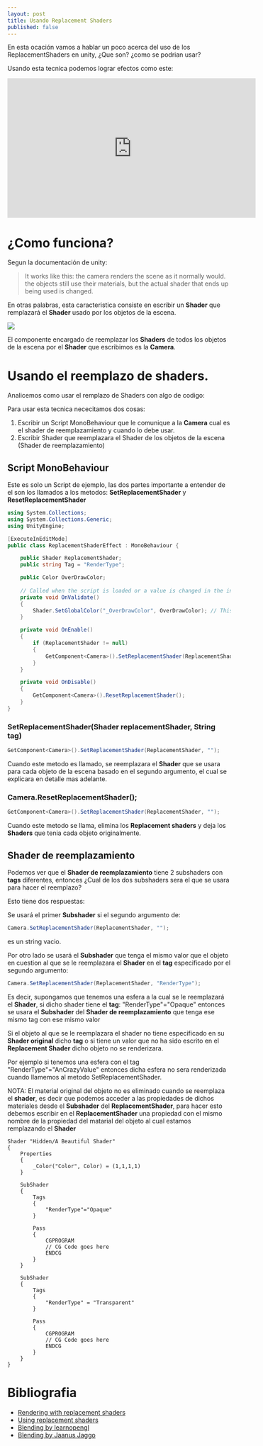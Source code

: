 ```yaml
---
layout: post
title: Usando Replacement Shaders
published: false
---
```


En esta ocación vamos a hablar un poco acerca del uso de los ReplacementShaders en unity, ¿Que son? ¿como se podrian usar?

Usando esta tecnica podemos lograr efectos como este:

<iframe width="560" height="315" src="https://www.youtube.com/embed/kfISz5QA20k" frameborder="0" gesture="media" allowfullscreen></iframe>

# ¿Como funciona?
Segun la documentación de unity:

> It works like this: the camera renders the scene as it normally would. the objects still use their materials, but the actual shader that ends up being used is changed.

En otras palabras, esta caracteristica consiste en escribir un **Shader** que remplazará el **Shader** usado por los objetos de la escena.

![](https://imgur.com/gbJXkkf.gif)

El componente encargado de reemplazar los **Shaders** de todos los objetos de la escena por el **Shader** que escribimos es la **Camera**.

# Usando el reemplazo de shaders.
Analicemos como usar el remplazo de Shaders con algo de codigo:

Para usar esta tecnica nececitamos dos cosas:
1. Escribir un Script MonoBehaviour que le comunique a la **Camera** cual es el shader de reemplazamiento y cuando lo debe usar.
2. Escribir Shader que reemplazara el Shader de los objetos de la escena (Shader de reemplazamiento)

## Script MonoBehaviour
Este es solo un Script de ejemplo, las dos partes importante a entender de el son los llamados a los metodos: **SetReplacementShader** y **ResetReplacementShader**

```c#
using System.Collections;
using System.Collections.Generic;
using UnityEngine;

[ExecuteInEditMode]
public class ReplacementShaderEffect : MonoBehaviour {

    public Shader ReplacementShader;
    public string Tag = "RenderType";

    public Color OverDrawColor;
    
    // Called when the script is loaded or a value is changed in the inspector (Called in the editor only).
    private void OnValidate()
    {
        Shader.SetGlobalColor("_OverDrawColor", OverDrawColor); // This line Sets a shader property without a Material.
    }

    private void OnEnable()
    {
        if (ReplacementShader != null)
        {
            GetComponent<Camera>().SetReplacementShader(ReplacementShader, Tag);
        }
    }

    private void OnDisable()
    {
        GetComponent<Camera>().ResetReplacementShader();
    }
}
```

### SetReplacementShader(Shader replacementShader, String tag)
```c#
GetComponent<Camera>().SetReplacementShader(ReplacementShader, "");
```
Cuando este metodo es llamado, se reemplazara el **Shader** que se usara para cada objeto de la escena basado en el segundo argumento, el cual se explicara en detalle mas adelante.

### Camera.ResetReplacementShader();
```c#
GetComponent<Camera>().SetReplacementShader(ReplacementShader, "");
```
Cuando este metodo se llama, elimina los **Replacement shaders** y deja los **Shaders** que tenia cada objeto originalmente. 

## Shader de reemplazamiento
Podemos ver que el **Shader de reemplazamiento** tiene 2 subshaders con **tags** diferentes, entonces ¿Cual de los dos subshaders sera el que se usara para hacer el reemplazo?

Esto tiene dos respuestas:

Se usará el primer **Subshader** si el segundo argumento de:
```c#
Camera.SetReplacementShader(ReplacementShader, "");
```
es un string vacio.

Por otro lado se usará el **Subshader** que tenga el mismo valor que el objeto en cuestion al que se le reemplazara el **Shader** en el **tag** especificado por el segundo argumento:
```c#
Camera.SetReplacementShader(ReplacementShader, "RenderType");
```
Es decir, supongamos que tenemos una esfera a la cual se le reemplazará el **Shader**, si dicho shader tiene el **tag**: "RenderType"="Opaque" entonces se usara el **Subshader** del **Shader de reemplazamiento** que tenga ese mismo tag con ese mismo valor

Si el objeto al que se le reemplazara el shader no tiene especificado en su **Shader original** dicho **tag** o si tiene un valor que no ha sido escrito en el **Replacement Shader** dicho objeto no se renderizara.

Por ejemplo si tenemos una esfera con el tag "RenderType"="AnCrazyValue" entonces dicha esfera no sera renderizada cuando llamemos al metodo SetReplacementShader.

NOTA: El material original del objeto no es eliminado cuando se reemplaza el **shader**, es decir que podemos acceder a las propiedades de dichos materiales desde el **Subshader** del **ReplacementShader**, para hacer esto debemos escribir en el **ReplacementShader** una propiedad con el mismo nombre de la propiedad del matarial del objeto al cual estamos remplazando el **Shader**

```ShaderLab
Shader "Hidden/A Beautiful Shader"
{
	Properties
	{
		_Color("Color", Color) = (1,1,1,1)
	}

	SubShader
	{
		Tags
		{
			"RenderType"="Opaque"
		}
        
		Pass
		{
			CGPROGRAM
			// CG Code goes here
			ENDCG
		}
	}

	SubShader
	{
		Tags
		{
			"RenderType" = "Transparent"
		}
        
		Pass
		{
			CGPROGRAM
			// CG Code goes here
			ENDCG
		}
	}
}
```

# Bibliografia
- [Rendering with replacement shaders](https://docs.unity3d.com/Manual/SL-ShaderReplacement.html)
- [Using replacement shaders](https://www.youtube.com/watch?v=Tjl8jP5Nuvc)
- [Blending by learnopengl ](https://learnopengl.com/#!Advanced-OpenGL/Blending)
- [Blending by Jaanus Jaggo](https://cglearn.codelight.eu/pub/computer-graphics/blending)
